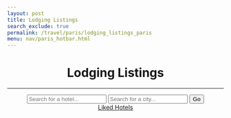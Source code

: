 ```yaml
---
layout: post
title: Lodging Listings
search_exclude: true
permalink: /travel/paris/lodging_listings_paris
menu: nav/paris_hotbar.html
---
```


<head>
  <link rel="stylesheet" href="../../assets/css/travel/lodging.css" />
</head>

<body id="body">
  <div class="container">
    <main class="main-content" id="main-content">
      <header>
        <h1>Lodging Listings</h1>
        <hr />
        <div class="search-bar">
          <input
            type="text"
            id="destination"
            placeholder="Search for a hotel..."
          />
          <input type="text" id="place" placeholder="Search for a city..." />
          <button id="goButton">Go</button>
        </div>
        <a href="{{ site.baseurl }}/travel/paris/lodging_liked_paris">Liked Hotels</a>
      </header>
    </main>
  </div>
</body>


<script type="module">

  import {
    pythonURI,
    fetchOptions,
  } from "{{ site.baseurl }}/assets/js/api/config.js";

  document.addEventListener("DOMContentLoaded", (event) => {
    const goButton = document.getElementById("goButton");
    goButton.addEventListener("click", FindHotels);
  });

  async function FindHotels() {
    var destination = document
      .getElementById("destination")
      .value.trim()
      .replace(/\s+/g, "+");
    var place = document
      .getElementById("place")
      .value.trim()
      .replace(/\s+/g, "+");
    const url = `https://nominatim.openstreetmap.org/search?q=${destination},${place}&format=json&addressdetails=`;
    try {
      const response = await fetch(url, {
        headers: {
          "User-Agent": "MyHotelApp/1.0 (contact@example.com)",
        },
      });

      if (!response.ok) {
        throw new Error(`HTTP error! Status: ${response.status}`);
      }
      const data = await response.json();
      console.log(data)
      const body = document.getElementById("main-content");
      data.forEach((place, index) => {
        const card = document.createElement("div");
        card.className = "card";
        const placeInfo = place.display_name.split(", ");
        const hotelName = document.createElement("h2");

        const hotelTitle = JSON.stringify(index + 1) + ") " + placeInfo[0]
        hotelName.textContent = hotelTitle;
        card.appendChild(hotelName);
        placeInfo.shift();
        placeInfo.forEach((point) => {
          const pointElement = document.createElement("p");
          pointElement.textContent = point;
          card.appendChild(pointElement);
        });
        const likeButton = document.createElement("button");
        likeButton.className = "like-button";
        likeButton.textContent = "🤍";
        likeButton.onclick = () => {
          likeHotel(hotelTitle, data);
          likeButton.textContent = "❤️";
        };
        card.appendChild(likeButton);

        body.appendChild(card);
      });
    } catch (error) {
      console.error("Error fetching data:", error);
    }
  }
  async function likeHotel(hotelName, data) {

    const dataNumber = parseInt(hotelName.split(') ')[0])
    const countryName = data[dataNumber-1]['address']['country']
    postHotelData(hotelName, countryName)

  };

  async function postHotelData(hotel, location) {
    const postData = {
      hotel: hotel,
      location: location,
      rating: 123
    };

    try {
      const response = await fetch('http://127.0.0.1:8887/api/hotel', {
        method: 'POST',
        headers: {
          'Content-Type': 'application/json'
        },
        body: JSON.stringify(postData)
      });

      if (!response.ok) {
        throw new Error(`HTTP error! Status: ${response.status}`);
      }

      const data = await response.json();
      console.log('Post response:', data);
    } catch (error) {
      console.error("Error posting data:", error);
    }
  }

  async function putHotelData() {
    const putData = {
      id: 1,
      hotel: "hi",
      location: "NEjtjtjt",
      rating: 123
    };

    try {
      const response = await fetch(`http://127.0.0.1:8887/api/hotel`, {
        method: 'PUT',
        headers: {
          'Content-Type': 'application/json'
        },
        body: JSON.stringify(putData)
      });

      if (!response.ok) {
        throw new Error(`HTTP error! Status: ${response.status}`);
      }

      const data = await response.json();
      console.log('Put response:', data);
    } catch (error) {
      console.error("Error putting data:", error);
    }
  }

</script>
